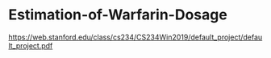 # Estimation-of-Warfarin-Dosage
https://web.stanford.edu/class/cs234/CS234Win2019/default_project/default_project.pdf
